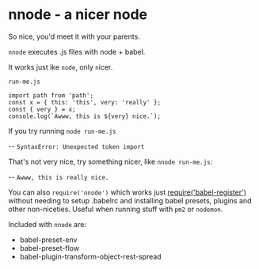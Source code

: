 # nnode - a nicer node
So nice, you'd meet it with your parents.

`nnode` executes .js files with node + babel.

It works just ike `node`, only `n`icer.

`run-me.js`
```
import path from 'path';
const x = { this: 'this', very: 'really' };
const { very } = x;
console.log(`Awww, this is ${very} nice.`);
```

If you try running `node run-me.js`

-- `SyntaxError: Unexpected token import`

That's not very nice, try something nicer, like `nnode run-me.js`:

-- `Awww, this is really nice.`

You can also `require('nnode')` which works just [require('babel-register')](https://babeljs.io/docs/usage/babel-register) without needing to setup .babelrc and installing babel presets, plugins and other non-niceties.
Useful when running stuff with `pm2` or `nodemon`.

Included with `nnode` are:
- babel-preset-env
- babel-preset-flow
- babel-plugin-transform-object-rest-spread

